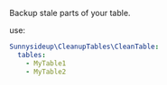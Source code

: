 Backup stale parts of your table.


use:
```yml
Sunnysideup\CleanupTables\CleanTable:
  tables:
    - MyTable1
    - MyTable2

```
